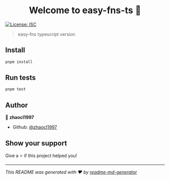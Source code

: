 <h1 align="center">Welcome to easy-fns-ts 👋</h1>
<p>
  <a href="#" target="_blank">
    <img alt="License: ISC" src="https://img.shields.io/badge/License-ISC-yellow.svg" />
  </a>
</p>

> easy-fns typescript version

## Install

```sh
pnpm install
```

## Run tests

```sh
pnpm test
```

## Author

👤 **zhaocl1997**

- Github: [@zhaocl1997](https://github.com/Zhaocl1997)

## Show your support

Give a ⭐️ if this project helped you!

***
_This README was generated with ❤️ by [readme-md-generator](https://github.com/kefranabg/readme-md-generator)_
